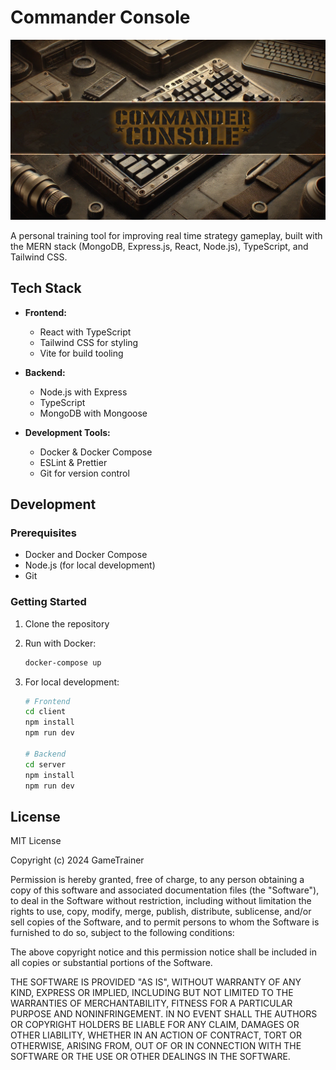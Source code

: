 # Commander Console

<p align="center">
    <img src=".github/readme-splash.webp" alt="CommCon" />
</p>

A personal training tool for improving real time strategy gameplay, built with the MERN stack (MongoDB, Express.js, React, Node.js), TypeScript, and Tailwind CSS.

## Tech Stack

- **Frontend:**

  - React with TypeScript
  - Tailwind CSS for styling
  - Vite for build tooling

- **Backend:**

  - Node.js with Express
  - TypeScript
  - MongoDB with Mongoose

- **Development Tools:**
  - Docker & Docker Compose
  - ESLint & Prettier
  - Git for version control

## Development

### Prerequisites

- Docker and Docker Compose
- Node.js (for local development)
- Git

### Getting Started

1. Clone the repository
2. Run with Docker:

   ```bash
   docker-compose up
   ```

3. For local development:

   ```bash
   # Frontend
   cd client
   npm install
   npm run dev

   # Backend
   cd server
   npm install
   npm run dev
   ```

## License

MIT License

Copyright (c) 2024 GameTrainer

Permission is hereby granted, free of charge, to any person obtaining a copy
of this software and associated documentation files (the "Software"), to deal
in the Software without restriction, including without limitation the rights
to use, copy, modify, merge, publish, distribute, sublicense, and/or sell
copies of the Software, and to permit persons to whom the Software is
furnished to do so, subject to the following conditions:

The above copyright notice and this permission notice shall be included in all
copies or substantial portions of the Software.

THE SOFTWARE IS PROVIDED "AS IS", WITHOUT WARRANTY OF ANY KIND, EXPRESS OR
IMPLIED, INCLUDING BUT NOT LIMITED TO THE WARRANTIES OF MERCHANTABILITY,
FITNESS FOR A PARTICULAR PURPOSE AND NONINFRINGEMENT. IN NO EVENT SHALL THE
AUTHORS OR COPYRIGHT HOLDERS BE LIABLE FOR ANY CLAIM, DAMAGES OR OTHER
LIABILITY, WHETHER IN AN ACTION OF CONTRACT, TORT OR OTHERWISE, ARISING FROM,
OUT OF OR IN CONNECTION WITH THE SOFTWARE OR THE USE OR OTHER DEALINGS IN THE
SOFTWARE.
